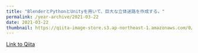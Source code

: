 ```yaml
---
title: "BlenderとPythonとUnityを用いて、巨大な立体迷路を作成する。"
permalink: /year-archive/2021-03-22
date: 2021-03-22
thumbnail: https://qiita-image-store.s3.ap-northeast-1.amazonaws.com/0/905155/9dedcf39-e999-9d9e-72a2-b48d81aa46c3.jpeg
---
```


[Link to Qiita](https://qiita.com/hari64/items/37ad45de77013f3c2630)
